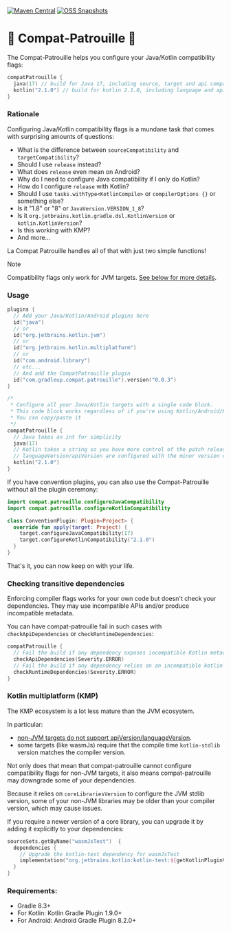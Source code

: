 [![Maven Central](https://img.shields.io/maven-central/v/com.gradleup.compat.patrouille/compat-patrouille-gradle-plugin?style=flat-square)](https://central.sonatype.com/namespace/com.gradleup.compat.patrouille)
[![OSS Snapshots](https://img.shields.io/nexus/s/com.gradleup.compat.patrouille/compat-patrouille-gradle-plugin?server=https%3A%2F%2Foss.sonatype.org&label=oss-snapshots&style=flat-square)](https://oss.sonatype.org/content/repositories/snapshots/com/gradleup/compat/patrouille/)


# 🐾 Compat-Patrouille 🐾

The Compat-Patrouille helps you configure your Java/Kotlin compatibility flags: 

```kotlin
compatPatrouille {
  java(17) // build for Java 17, including source, target and api compatibility
  kotlin("2.1.0") // build for kotlin 2.1.0, including language and api version
}
```

### Rationale

Configuring Java/Kotlin compatibility flags is a mundane task that comes with surprising amounts of questions:

* What is the difference between `sourceCompatibility` and `targetCompatibility`?
* Should I use `release` instead?
* What does `release` even mean on Android?
* Why do I need to configure Java compatibility if I only do Kotlin?
* How do I configure `release` with Kotlin?
* Should I use `tasks.withType<KotlinCompile>` or `compilerOptions {}` or something else?
* Is it "1.8" or "8" or `JavaVersion.VERSION_1_8`?
* Is it `org.jetbrains.kotlin.gradle.dsl.KotlinVersion` or `kotlin.KotlinVersion`?
* Is this working with KMP?
* And more...

La Compat Patrouille handles all of that with just two simple functions!

> [!NOTE]
> Compatibility flags only work for JVM targets. [See below for more details](#kotlin-multiplatform-kmp). 
 
### Usage

```kotlin
plugins {
  // Add your Java/Kotlin/Android plugins here
  id("java")
  // or
  id("org.jetbrains.kotlin.jvm")
  // or
  id("org.jetbrains.kotlin.multiplatform")
  // or
  id("com.android.library")
  // etc...
  // And add the CompatPatrouille plugin
  id("com.gradleup.compat.patrouille").version("0.0.3")
}

/*
 * Configure all your Java/Kotlin targets with a single code block.
 * This code block works regardless of if you're using Kotlin/Android/KMP/etc...
 * You can copy/paste it
 */
compatPatrouille {
  // Java takes an int for simplicity
  java(17)
  // Kotlin takes a string so you have more control of the patch release of the stdlib.
  // languageVersion/apiVersion are configured with the minor version only.
  kotlin("2.1.0")
}
```

If you have convention plugins, you can also use the Compat-Patrouille without all the plugin ceremony:

```kotlin
import compat.patrouille.configureJavaCompatibility
import compat.patrouille.configureKotlinCompatibility

class ConventionPlugin: Plugin<Project> {
  override fun apply(target: Project) {
    target.configureJavaCompatibility(17)
    target.configureKotlinCompatibility("2.1.0")
  }
}
```

That's it, you can now keep on with your life.

### Checking transitive dependencies

Enforcing compiler flags works for your own code but doesn't check your dependencies. They may use incompatible APIs and/or produce incompatible metadata.

You can have compat-patrouille fail in such cases with `checkApiDependencies` or `checkRuntimeDependencies`:

```kotlin
compatPatrouille {
  // Fail the build if any dependency exposes incompatible Kotlin metadata.
  checkApiDependencies(Severity.ERROR)
  // Fail the build if any dependency relies on an incompatible kotlin-stdlib version.
  checkRuntimeDependencies(Severity.ERROR)
}
```

### Kotlin multiplatform (KMP)

The KMP ecosystem is a lot less mature than the JVM ecosystem.

In particular:
* [non-JVM targets do not support apiVersion/languageVersion](https://youtrack.jetbrains.com/issue/KT-66755/).
* some targets (like wasmJs) require that the compile time `kotlin-stdlib` version matches the compiler version.

Not only does that mean that compat-patrouille cannot configure compatibility flags for non-JVM targets, it also means compat-patrouille may downgrade some of your dependencies. 

Because it relies on `coreLibrariesVersion` to configure the JVM stdlib version, some of your non-JVM libraries may be older than your compiler version, which may cause issues.

If you require a newer version of a core library, you can upgrade it by adding it explicitly to your dependencies:

```kotlin
sourceSets.getByName("wasmJsTest")  {
  dependencies {
    // Upgrade the kotlin-test dependency for wasmJsTest
    implementation("org.jetbrains.kotlin:kotlin-test:${getKotlinPluginVersion()}")
  }
}
```

### Requirements:

* Gradle 8.3+
* For Kotlin: Kotlin Gradle Plugin 1.9.0+
* For Android: Android Gradle Plugin 8.2.0+


